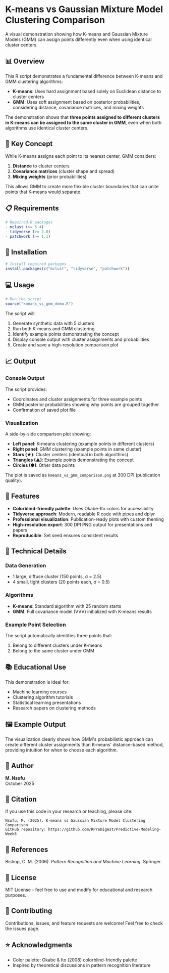 # K-means vs Gaussian Mixture Model Clustering Comparison

A visual demonstration showing how K-means and Gaussian Mixture Models (GMM) can assign points differently even when using identical cluster centers.

## 📊 Overview

This R script demonstrates a fundamental difference between K-means and GMM clustering algorithms:

- **K-means**: Uses hard assignment based solely on Euclidean distance to cluster centers
- **GMM**: Uses soft assignment based on posterior probabilities, considering distance, covariance matrices, and mixing weights

The demonstration shows that **three points assigned to different clusters in K-means can be assigned to the same cluster in GMM**, even when both algorithms use identical cluster centers.

## 🎯 Key Concept

While K-means assigns each point to its nearest center, GMM considers:
1. **Distance** to cluster centers
2. **Covariance matrices** (cluster shape and spread)
3. **Mixing weights** (prior probabilities)

This allows GMM to create more flexible cluster boundaries that can unite points that K-means would separate.

## 📋 Requirements

```r
# Required R packages
- mclust (>= 5.4)
- tidyverse (>= 2.0)
- patchwork (>= 1.1)
```

## 🚀 Installation

```r
# Install required packages
install.packages(c("mclust", "tidyverse", "patchwork"))
```

## 💻 Usage

```r
# Run the script
source("kmeans_vs_gmm_demo.R")
```

The script will:
1. Generate synthetic data with 5 clusters
2. Run both K-means and GMM clustering
3. Identify example points demonstrating the concept
4. Display console output with cluster assignments and probabilities
5. Create and save a high-resolution comparison plot

## 📈 Output

### Console Output

The script provides:
- Coordinates and cluster assignments for three example points
- GMM posterior probabilities showing why points are grouped together
- Confirmation of saved plot file

### Visualization

A side-by-side comparison plot showing:
- **Left panel**: K-means clustering (example points in different clusters)
- **Right panel**: GMM clustering (example points in same cluster)
- **Stars (★)**: Cluster centers (identical in both algorithms)
- **Triangles (▲)**: Example points demonstrating the concept
- **Circles (●)**: Other data points

The plot is saved as `kmeans_vs_gmm_comparison.png` at 300 DPI (publication quality).

## 🎨 Features

- **Colorblind-friendly palette**: Uses Okabe-Ito colors for accessibility
- **Tidyverse approach**: Modern, readable R code with pipes and dplyr
- **Professional visualization**: Publication-ready plots with custom theming
- **High-resolution export**: 300 DPI PNG output for presentations and papers
- **Reproducible**: Set seed ensures consistent results

## 🔬 Technical Details

### Data Generation
- 1 large, diffuse cluster (150 points, σ = 2.5)
- 4 small, tight clusters (20 points each, σ = 0.5)

### Algorithms
- **K-means**: Standard algorithm with 25 random starts
- **GMM**: Full covariance model (VVV) initialized with K-means results

### Example Point Selection
The script automatically identifies three points that:
1. Belong to different clusters under K-means
2. Belong to the same cluster under GMM

## 📚 Educational Use

This demonstration is ideal for:
- Machine learning courses
- Clustering algorithm tutorials
- Statistical learning presentations
- Research papers on clustering methods

## 🖼️ Example Output

The visualization clearly shows how GMM's probabilistic approach can create different cluster assignments than K-means' distance-based method, providing intuition for when to choose each algorithm.

## 👤 Author

**M. Nsofu**  
October 2025

## 📄 Citation

If you use this code in your research or teaching, please cite:

```
Nsofu, M. (2025). K-means vs Gaussian Mixture Model Clustering Comparison. 
GitHub repository: https://github.com/RProDigest/Predictive-Modeling-Week8
```

## 📖 References

Bishop, C. M. (2006). *Pattern Recognition and Machine Learning*. Springer.

## 📝 License

MIT License - feel free to use and modify for educational and research purposes.

## 🤝 Contributing

Contributions, issues, and feature requests are welcome! Feel free to check the issues page.

## ⭐ Acknowledgments

- Color palette: Okabe & Ito (2008) colorblind-friendly palette
- Inspired by theoretical discussions in pattern recognition literature
